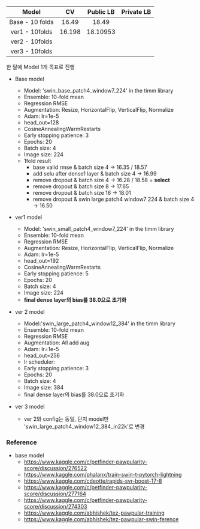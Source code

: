 |      Model      |   CV   | Public LB | Private LB |
| :-------------: | :----: | :-------: | :--------: |
| Base - 10 folds | 16.49  |   18.49   |            |
| ver1 - 10folds  | 16.198 | 18.10953  |            |
| ver2 - 10folds  |        |           |            |
| ver3 - 10folds  |        |           |            |

한 달에 Model 1개 목표로 진행 

* Base model
  * Model: 'swin_base_patch4_window7_224' in the timm library
  * Ensemble: 10-fold mean
  * Regression RMSE
  * Augmentation: Resize, HorizontalFlip, VerticalFlip, Normalize
  * Adam: lr=1e-5
  * head_out=128
  * CosineAnnealingWarmRestarts
  * Early stopping patience: 3
  * Epochs: 20
  * Batch size: 4
  * Image size: 224
  * 1fold result
    * base valid rmse & batch size 4 -> 16.35 / 18.57
    * add selu after dense1 layer & batch size 4 -> 16.99
    * remove dropout & batch size 4 -> 16.28 / 18.58 = **select**
    * remove dropout & batch size 8 -> 17.65
    * remove dropout & batch size 16 -> 18.01
    * remove dropout & swin large patch4 window7 224 & batch size 4 -> 16.50



* ver1 model
  * Model: 'swin_small_patch4_window7_224' in the timm library
  * Ensemble: 10-fold mean
  * Regression RMSE
  * Augmentation: Resize, HorizontalFlip, VerticalFlip, Normalize
  * Adam: lr=1e-5
  * head_out=192
  * CosineAnnealingWarmRestarts
  * Early stopping patience: 5
  * Epochs: 20
  * Batch size: 4
  * Image size: 224
  * **final dense layer의 bias를 38.0으로 초기화**



* ver 2 model
  * Model:'swin_large_patch4_window12_384' in the timm library
  * Ensemble: 10-fold mean
  * Regression RMSE
  * Augmentation: All add aug
  * Adam: lr=1e-5
  * head_out=256
  * lr scheduler: 
  * Early stopping patience: 3
  * Epochs: 20
  * Batch size: 4
  * Image size: 384
  * final dense layer의 bias를 38.0으로 초기화



* ver 3 model
  * ver 2와 config는 동일, 단지 model만 'swin_large_patch4_window12_384_in22k'로 변경





### Reference

* base model
  * https://www.kaggle.com/c/petfinder-pawpularity-score/discussion/276522
  * https://www.kaggle.com/phalanx/train-swin-t-pytorch-lightning
  * https://www.kaggle.com/cdeotte/rapids-svr-boost-17-8
  * https://www.kaggle.com/c/petfinder-pawpularity-score/discussion/277164
  * https://www.kaggle.com/c/petfinder-pawpularity-score/discussion/274303
  * https://www.kaggle.com/abhishek/tez-pawpular-training
  * https://www.kaggle.com/abhishek/tez-pawpular-swin-ference

